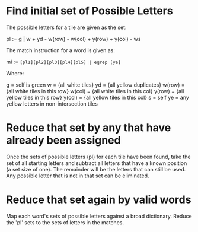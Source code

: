 # Find initial set of Possible Letters

The possible letters for a tile are given as the set:

  pl := g | w + yd - w(row) - w(col) + y(row) + y(col) - ws

The match instruction for a word is given as:

  mi := `[pl1][pl2][pl3][pl4][pl5] | egrep [ye]`

Where:

g      = self is green
w      = {all white tiles}
yd     = {all yellow duplicates}
w(row) = {all white tiles in this row}
w(col) = {all white tiles in this col}
y(row) = {all yellow tiles in this row}
y(col) = {all yellow tiles in this col}
s      = self
ye     = any yellow letters in non-intersection tiles

# Reduce that set by any that have already been assigned

Once the sets of possible letters (pl) for each tile have been found,
take the set of all starting letters and subtract all letters that have
a known position (a set size of one). The remainder will be the letters
that can still be used. Any possible letter that is not in that set can
be eliminated.

# Reduce that set again by valid words

Map each word's sets of possible letters against a broad dictionary.
Reduce the 'pl' sets to the sets of letters in the matches.
